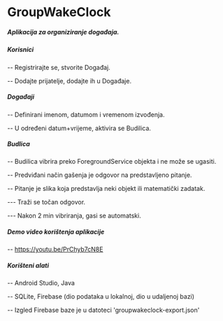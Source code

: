 # GroupWakeClock

##### Aplikacija za organiziranje događaja.

##### Korisnici
-- Registrirajte se, stvorite Događaj.

-- Dodajte prijatelje, dodajte ih u Događaje.

##### Događaji
-- Definirani imenom, datumom i vremenom izvođenja.

-- U određeni datum+vrijeme, aktivira se Budilica.

##### Budlica
-- Budilica vibrira preko ForegroundService objekta i ne može se ugasiti.

-- Predviđani način gašenja je odgovor na predstavljeno pitanje.

-- Pitanje je slika koja predstavlja neki objekt ili matematički zadatak.

--- Traži se točan odgovor.

--- Nakon 2 min vibriranja, gasi se automatski.


##### Demo video korištenja aplikacije
-- https://youtu.be/PrChyb7cN8E

##### Korišteni alati
-- Android Studio, Java

-- SQLite, Firebase (dio podataka u lokalnoj, dio u udaljenoj bazi)

-- Izgled Firebase baze je u datoteci 'groupwakeclock-export.json'
